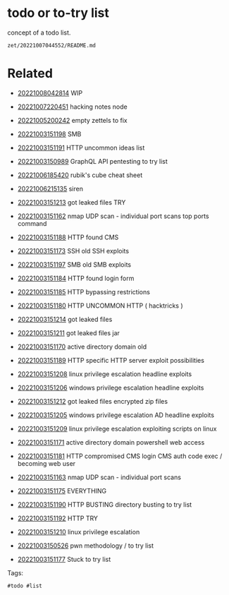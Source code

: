 # todo or to-try list

concept of a todo list.

` zet/20221007044552/README.md `

# Related

- [20221008042814](/zet/20221008042814/README.md) WIP

- [20221007220451](/zet/20221007220451/README.md) hacking notes node

- [20221005200242](/zet/20221005200242/README.md) empty zettels to fix

- [20221003151198](/zet/20221003151198/README.md) SMB

- [20221003151191](/zet/20221003151191/README.md) HTTP uncommon ideas list

- [20221003150989](/zet/20221003150989/README.md) GraphQL API pentesting to try list

- [20221006185420](/zet/20221006185420/README.md) rubik's cube cheat sheet

- [20221006215135](/zet/20221006215135/README.md) siren

- [20221003151213](/zet/20221003151213/README.md) got leaked files TRY

- [20221003151162](/zet/20221003151162/README.md) nmap UDP scan - individual port scans top ports command

- [20221003151188](/zet/20221003151188/README.md) HTTP found CMS

- [20221003151173](/zet/20221003151173/README.md) SSH old SSH exploits

- [20221003151197](/zet/20221003151197/README.md) SMB old SMB exploits

- [20221003151184](/zet/20221003151184/README.md) HTTP found login form

- [20221003151185](/zet/20221003151185/README.md) HTTP bypassing restrictions

- [20221003151180](/zet/20221003151180/README.md) HTTP UNCOMMON HTTP ( hacktricks )

- [20221003151214](/zet/20221003151214/README.md) got leaked files

- [20221003151211](/zet/20221003151211/README.md) got leaked files jar

- [20221003151170](/zet/20221003151170/README.md) active directory domain old

- [20221003151189](/zet/20221003151189/README.md) HTTP specific HTTP server exploit possibilities

- [20221003151208](/zet/20221003151208/README.md) linux privilege escalation headline exploits

- [20221003151206](/zet/20221003151206/README.md) windows privilege escalation headline exploits

- [20221003151212](/zet/20221003151212/README.md) got leaked files encrypted zip files

- [20221003151205](/zet/20221003151205/README.md) windows privilege escalation AD headline exploits

- [20221003151209](/zet/20221003151209/README.md) linux privilege escalation exploiting scripts on linux

- [20221003151171](/zet/20221003151171/README.md) active directory domain powershell web access

- [20221003151181](/zet/20221003151181/README.md) HTTP compromised CMS login CMS auth code exec / becoming web user

- [20221003151163](/zet/20221003151163/README.md) nmap UDP scan - individual port scans

- [20221003151175](/zet/20221003151175/README.md) EVERYTHING

- [20221003151190](/zet/20221003151190/README.md) HTTP BUSTING directory busting to try list

- [20221003151192](/zet/20221003151192/README.md) HTTP TRY

- [20221003151210](/zet/20221003151210/README.md) linux privilege escalation

- [20221003150526](/zet/20221003150526/README.md) pwn methodology / to try list

- [20221003151177](/zet/20221003151177/README.md) Stuck to try list


Tags:

    #todo #list 
